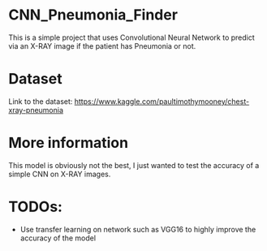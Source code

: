 # CNN_Pneumonia_Finder
This is a simple project that uses Convolutional Neural Network to predict via an X-RAY image if the patient has Pneumonia or not.

# Dataset
Link to the dataset: https://www.kaggle.com/paultimothymooney/chest-xray-pneumonia

# More information
This model is obviously not the best, I just wanted to test the accuracy of a simple CNN on X-RAY images.

# TODOs:
* Use transfer learning on network such as VGG16 to highly improve the accuracy of the model

